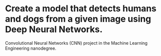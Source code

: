 # Create a model that detects humans and dogs from a given image using Deep Neural Networks.
Convolutional Neural Networks (CNN) project in the Machine Learning Engineering nanodegree.
